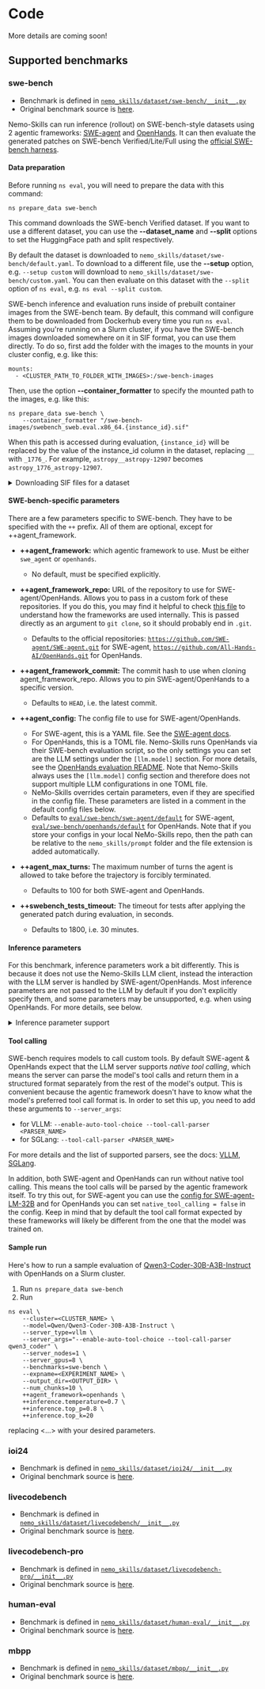 # Code

More details are coming soon!

## Supported benchmarks

### swe-bench

- Benchmark is defined in [`nemo_skills/dataset/swe-bench/__init__.py`](https://github.com/NVIDIA/NeMo-Skills/blob/main/nemo_skills/dataset/swe-bench/__init__.py)
- Original benchmark source is [here](https://github.com/SWE-bench/SWE-bench).

Nemo-Skills can run inference (rollout) on SWE-bench-style datasets using 2 agentic frameworks: [SWE-agent](https://swe-agent.com/latest/) and [OpenHands](https://www.all-hands.dev/). It can then evaluate the generated patches on SWE-bench Verified/Lite/Full using the [official SWE-bench harness](https://www.swebench.com/SWE-bench/guides/evaluation/).

#### Data preparation

Before running `ns eval`, you will need to prepare the data with this command:

```
ns prepare_data swe-bench
```

This command downloads the SWE-bench Verified dataset. If you want to use a different dataset, you can use the **--dataset_name** and **--split** options to set the HuggingFace path and split respectively.

By default the dataset is downloaded to `nemo_skills/dataset/swe-bench/default.yaml`. To download to a different file, use the **--setup** option, e.g. `--setup custom` will download to `nemo_skills/dataset/swe-bench/custom.yaml`. You can then evaluate on this dataset with the `--split` option of `ns eval`, e.g. `ns eval --split custom`.

SWE-bench inference and evaluation runs inside of prebuilt container images from the SWE-bench team. By default, this command will configure them to be downloaded from Dockerhub every time you run `ns eval`. Assuming you're running on a Slurm cluster, if you have the SWE-bench images downloaded somewhere on it in SIF format, you can use them directly. To do so, first add the folder with the images to the mounts in your cluster config, e.g. like this:

```
mounts:
  - <CLUSTER_PATH_TO_FOLDER_WITH_IMAGES>:/swe-bench-images
```

Then, use the option **--container_formatter** to specify the mounted path to the images, e.g. like this:

```
ns prepare_data swe-bench \
    --container_formatter "/swe-bench-images/swebench_sweb.eval.x86_64.{instance_id}.sif"
```

When this path is accessed during evaluation, `{instance_id}` will be replaced by the value of the instance_id column in the dataset, replacing `__` with `_1776_`. For example, `astropy__astropy-12907` becomes `astropy_1776_astropy-12907`.

<details>
<summary>Downloading SIF files for a dataset</summary>

For convenience, we provide a script to download SIF images for a dataset. Here's how you can use it to download all images for SWE-bench Verified:

1. Start by preparing the data with the default command: `ns prepare_data swe-bench`
2. Determine the folder you want to download the images into. Make sure it is accessible from inside the NeMo-Skills container, e.g. mounted in your cluster config.
3. Run the download script on the cluster:
```
ns run_cmd \
  --cluster=<CLUSTER_NAME> \
  --command="python nemo_skills/dataset/swe-bench/dump_images.py nemo_skills/dataset/swe-bench/default.jsonl <MOUNTED_PATH_TO_IMAGES_FOLDER>"
```

If any images fail to download, you can rerun the exact same command and it will automatically re-attempt to download the missing images, skipping the ones that were already downloaded.

4. Rerun `ns prepare_data`, using the `--container_formatter` option to specify the path to the newly downloaded images, as shown above.
</details>

#### SWE-bench-specific parameters

There are a few parameters specific to SWE-bench. They have to be specified with the `++` prefix. All of them are optional, except for ++agent_framework.

- **++agent_framework:** which agentic framework to use. Must be either `swe_agent` or `openhands`.
  - No default, must be specified explicitly.

- **++agent_framework_repo:** URL of the repository to use for SWE-agent/OpenHands. Allows you to pass in a custom fork of these repositories. If you do this, you may find it helpful to check [this file](https://github.com/NVIDIA/NeMo-Skills/blob/main/nemo_skills/inference/eval/swebench.py) to understand how the frameworks are used internally. This is passed directly as an argument to `git clone`, so it should probably end in `.git`.
  - Defaults to the official repositories: [`https://github.com/SWE-agent/SWE-agent.git`](https://github.com/SWE-agent/SWE-agent) for SWE-agent, [`https://github.com/All-Hands-AI/OpenHands.git`](https://github.com/All-Hands-AI/OpenHands) for OpenHands.

- **++agent_framework_commit:** The commit hash to use when cloning agent_framework_repo. Allows you to pin SWE-agent/OpenHands to a specific version.
  - Defaults to `HEAD`, i.e. the latest commit.

- **++agent_config:** The config file to use for SWE-agent/OpenHands.
  - For SWE-agent, this is a YAML file. See the [SWE-agent docs](https://swe-agent.com/latest/config/config/).
  - For OpenHands, this is a TOML file. Nemo-Skills runs OpenHands via their SWE-bench evaluation script, so the only settings you can set are the LLM settings under the `[llm.model]` section. For more details, see the [OpenHands evaluation README](https://github.com/All-Hands-AI/OpenHands/blob/main/evaluation/README.md). Note that Nemo-Skills always uses the `[llm.model]` config section and therefore does not support multiple LLM configurations in one TOML file.
  - NeMo-Skills overrides certain parameters, even if they are specified in the config file. These parameters are listed in a comment in the default config files below.
  - Defaults to [`eval/swe-bench/swe-agent/default`](https://github.com/NVIDIA/NeMo-Skills/blob/main/nemo_skills/prompt/config/eval/swe-bench/swe-agent/default.toml) for SWE-agent, [`eval/swe-bench/openhands/default`](https://github.com/NVIDIA/NeMo-Skills/blob/main/nemo_skills/prompt/config/eval/swe-bench/openhands/default.toml) for OpenHands. Note that if you store your configs in your local NeMo-Skills repo, then the path can be relative to the `nemo_skills/prompt` folder and the file extension is added automatically.

- **++agent_max_turns:** The maximum number of turns the agent is allowed to take before the trajectory is forcibly terminated.
  - Defaults to 100 for both SWE-agent and OpenHands.

- **++swebench_tests_timeout:** The timeout for tests after applying the generated patch during evaluation, in seconds.
  - Defaults to 1800, i.e. 30 minutes.

#### Inference parameters

For this benchmark, inference parameters work a bit differently. This is because it does not use the Nemo-Skills LLM client, instead the interaction with the LLM server is handled by SWE-agent/OpenHands. Most inference parameters are not passed to the LLM by default if you don't explicitly specify them, and some parameters may be unsupported, e.g. when using OpenHands. For more details, see below.

<details>
<summary>Inference parameter support</summary>

In order for a parameter to work, it needs to be supported in 2 places: by the agentic framework and by the LLM server itself. For framework support, see the following table:

| NeMo-Skills inference parameter | Behavior when using SWE-agent | Behavior when using OpenHands |
| :- | :- | :- |
| temperature | ✅ Always passed to LLM. Default: 0 | ✅ Always passed to LLM. Default: 0 |
| top_p | ✅ Always passed to LLM. Default: 0.95 | ✅ Always passed to LLM. Default: 0.95 |
| top_k | 🟡 Only passed to LLM if set explicitly | 🟡 Only passed to LLM if set explicitly |
| tokens_to_generate | 🟡 Only passed to LLM if set explicitly | 🟡 Only passed to LLM if set explicitly |
| random_seed | 🟡 Only passed to LLM if set explicitly | 🟡 Only passed to LLM if set explicitly |
| min_p | 🟡 Only passed to LLM if set explicitly | ⛔ Not supported, will fail if set |
| repetition_penalty | 🟡 Only passed to LLM if set explicitly | ⛔ Not supported, will fail if set |
| top_logprobs | 🟡 Only passed to LLM if set explicitly | ⛔ Not supported, will fail if set |

In addition, keep in mind certain parameters may not be supported by your LLM server, because not all of them are part of the official [OpenAI Chat Completions API](https://platform.openai.com/docs/api-reference/chat/create). However, VLLM and SGLang do support all of these parameters.

It's worth noting that when using VLLM with a HuggingFace model, any parameters that are not passed to the server will be taken from the model's config on HuggingFace by default. This may or may not be what you want. To disable this, you can add `--generation-config vllm` to the `--server_args` parameter. See [VLLM docs](https://docs.vllm.ai/en/latest/configuration/engine_args.html#-generation-config).
</details>

#### Tool calling

SWE-bench requires models to call custom tools. By default SWE-agent & OpenHands expect that the LLM server supports *native tool calling*, which means the server can parse the model's tool calls and return them in a structured format separately from the rest of the model's output. This is convenient because the agentic framework doesn't have to know what the model's preferred tool call format is. In order to set this up, you need to add these arguments to `--server_args`:

- for VLLM: `--enable-auto-tool-choice --tool-call-parser <PARSER_NAME>`
- for SGLang: `--tool-call-parser <PARSER_NAME>`

For more details and the list of supported parsers, see the docs: [VLLM](https://docs.vllm.ai/en/stable/features/tool_calling.html#automatic-function-calling), [SGLang](https://docs.sglang.ai/advanced_features/function_calling.html).

In addition, both SWE-agent and OpenHands can run without native tool calling. This means the tool calls will be parsed by the agentic framework itself. To try this out, for SWE-agent you can use the [config for SWE-agent-LM-32B](https://github.com/NVIDIA/NeMo-Skills/blob/main/nemo_skills/prompt/config/eval/swe-bench/swe-agent/swe-agent-lm-32b.yaml) and for OpenHands you can set `native_tool_calling = false` in the config. Keep in mind that by default the tool call format expected by these frameworks will likely be different from the one that the model was trained on.

#### Sample run

Here's how to run a sample evaluation of [Qwen3-Coder-30B-A3B-Instruct](https://huggingface.co/Qwen/Qwen3-Coder-30B-A3B-Instruct) with OpenHands on a Slurm cluster.

1. Run `ns prepare_data swe-bench`
2. Run
```
ns eval \
    --cluster=<CLUSTER_NAME> \
    --model=Qwen/Qwen3-Coder-30B-A3B-Instruct \
    --server_type=vllm \
    --server_args="--enable-auto-tool-choice --tool-call-parser qwen3_coder" \
    --server_nodes=1 \
    --server_gpus=8 \
    --benchmarks=swe-bench \
    --expname=<EXPERIMENT_NAME> \
    --output_dir=<OUTPUT_DIR> \
    --num_chunks=10 \
    ++agent_framework=openhands \
    ++inference.temperature=0.7 \
    ++inference.top_p=0.8 \
    ++inference.top_k=20
```
replacing <...> with your desired parameters.

### ioi24

- Benchmark is defined in [`nemo_skills/dataset/ioi24/__init__.py`](https://github.com/NVIDIA/NeMo-Skills/blob/main/nemo_skills/dataset/ioi24/__init__.py)
- Original benchmark source is [here](https://huggingface.co/collections/open-r1/ioi-67cee324e60b1346a6ab73e2).

### livecodebench

- Benchmark is defined in [`nemo_skills/dataset/livecodebench/__init__.py`](https://github.com/NVIDIA/NeMo-Skills/blob/main/nemo_skills/dataset/livecodebench/__init__.py)
- Original benchmark source is [here](https://github.com/LiveCodeBench/LiveCodeBench).

### livecodebench-pro

- Benchmark is defined in [`nemo_skills/dataset/livecodebench-pro/__init__.py`](https://github.com/NVIDIA/NeMo-Skills/blob/main/nemo_skills/dataset/livecodebench-pro/__init__.py)
- Original benchmark source is [here](https://github.com/GavinZhengOI/LiveCodeBench-Pro).

### human-eval

- Benchmark is defined in [`nemo_skills/dataset/human-eval/__init__.py`](https://github.com/NVIDIA/NeMo-Skills/blob/main/nemo_skills/dataset/human-eval/__init__.py)
- Original benchmark source is [here](https://github.com/openai/human-eval).

### mbpp

- Benchmark is defined in [`nemo_skills/dataset/mbpp/__init__.py`](https://github.com/NVIDIA/NeMo-Skills/blob/main/nemo_skills/dataset/mbpp/__init__.py)
- Original benchmark source is [here](https://github.com/google-research/google-research/tree/master/mbpp).
